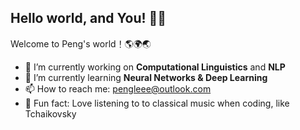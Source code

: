 ## Hello world, and You! 👋🏻

Welcome to Peng's world！🌎🌍🌏

- 🔭 I’m currently working on **Computational Linguistics** and **NLP**
- 🌱 I’m currently learning **Neural Networks & Deep Learning**
- 📫 How to reach me: [pengleee@outlook.com](mailto:pengleee@outlook.com)
- 🎼 Fun fact: Love listening to to classical music when coding, like Tchaikovsky

<!--
- 👯 I’m looking to collaborate on ...
- 🤔 I’m looking for help with ...
- 💬 Ask me about ...
-->

<!--
**pengleee/pengleee** is a ✨ _special_ ✨ repository because its `README.md` (this file) appears on your GitHub profile.
![Peng Li's GitHub stats](https://github-readme-stats.vercel.app/api?username=pengleee&show_icons=true&bg_color=00000000)
-->
